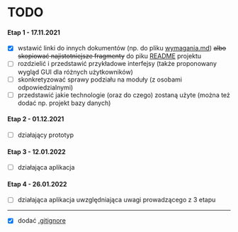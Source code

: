 # TODO

#### Etap 1 - 17.11.2021

- [x] wstawić linki do innych dokumentów (np. do pliku [wymagania.md](wymagania.md "docs/wymagania.md")) ~~albo skopiować najistotniejsze fragmenty~~ do piku [README](../README.md "README.md") projektu
- [ ] rozdzielić i przedstawić przykładowe interfejsy (także proponowany wygląd GUI dla różnych użytkowników)
- [ ] skonkretyzować sprawy podziału na moduły (z osobami odpowiedzialnymi)
- [ ] przedstawić jakie technologie (oraz do czego) zostaną użyte (można też dodać np. projekt bazy danych)

#### Etap 2 - 01.12.2021

- [ ] działający prototyp

#### Etap 3 - 12.01.2022

- [ ] działająca aplikacja

#### Etap 4 - 26.01.2022

- [ ] działająca aplikacja uwzględniająca uwagi prowadzącego z 3 etapu

---

- [x] dodać [.gitignore](../.gitignore ".gitignore")
